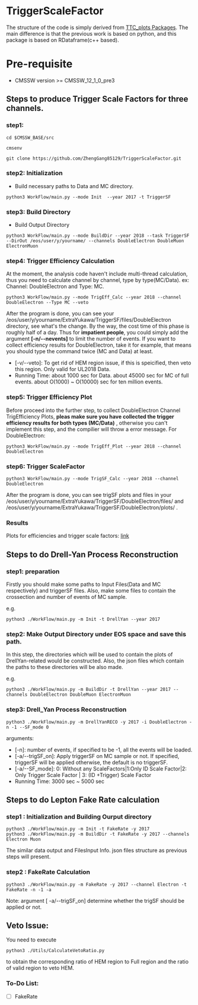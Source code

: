# TriggerScaleFactor

The structure of the code is simply derived from [TTC_plots Packages](https://github.com/menglu21/TTC_plots.git).
The main difference is that the previous work is based on python, and this package is based on RDataframe(c++ based).

# Pre-requisite
- CMSSW version >= CMSSW_12_1_0_pre3

## Steps to produce Trigger Scale Factors for three channels.



### step1: 
```
cd $CMSSW_BASE/src

cmsenv

git clone https://github.com/ZhengGang85129/TriggerScaleFactor.git
```

### step2: Initialization

- Build necessary paths to Data and MC directory.
```
python3 WorkFlow/main.py --mode Init  --year 2017 -t TriggerSF
```
### step3: Build Directory

- Build Output Directory
```
python3 WorkFlow/main.py --mode BuildDir --year 2018 --task TriggerSF --DirOut /eos/user/y/yourname/ --channels DoubleElectron DoubleMuon ElectronMuon
```
### step4: Trigger Efficiency Calculation

At the moment, the analysis code haven't include multi-thread calculation, thus you need to calculate channel by channel, type by type(MC/Data).
ex: Channel: DoubleElectron and Type: MC.
```
python3 WorkFlow/main.py --mode TrigEff_Calc --year 2018 --channel DoubleElectron --Type MC --veto
```
After the program is done, you can see your /eos/user/y/yourname/ExtraYukawa/TriggerSF/files/DoubleElectron directory, see what's the change.
By the way, the cost time of this phase is roughly half of a day. Thus for **impatient people**, you could simply add the argument **[-n/--nevents]**
 to limit the number of events. If you want to collect efficiency results for DoubleElectron, take it for example, that means you should type the command twice (MC and Data) at least.
 - [-v/--veto]: To get rid of HEM region issue, if this is speicified, then veto this region. Only valid for UL2018 Data.
 - Running Time: about 1000 sec for Data. about 45000 sec for MC of full events. about O(1000) ~ O(10000) sec for ten million events.
### step5: Trigger Efficiency Plot

Before proceed into the further step, to collect DoubleElectron Channel TrigEfficiency Plots, **pleas make sure you have collected the trigger efficiency results for both types (MC/Data)** , otherwise you can't implement this step, and the compilier will throw a error message.
For DoubleElectron:

```
python3 WorkFlow/main.py --mode TrigEff_Plot --year 2018 --channel DoubleElectron
```

### step6: Trigger ScaleFactor 

```
python3 WorkFlow/main.py --mode TrigSF_Calc --year 2018 --channel DoubleElectron
```

After the program is done, you can see trigSF plots and files in your /eos/user/y/yourname/ExtraYukawa/TriggerSF/DoubleElectron/files/ and /eos/user/y/yourname/ExtraYukawa/TriggerSF/DoubleElectron/plots/ .
### Results

Plots for efficiencies and trigger scale factors: [link](https://cernbox.cern.ch/index.php/s/C2DsnT2SjqiApBL)


## Steps to do Drell-Yan Process Reconstruction

### step1: preparation
Firstly you should make some paths to Input Files(Data and MC respectively) and triggerSF files.
Also, make some files to contain the crossection and number of events of MC sample.

e.g.
```
python3 ./WorkFlow/main.py -m Init -t DrellYan --year 2017 
```
### step2: Make Output Directory under EOS space and save this path.

In this step, the directories which will be used to contain the plots of DrellYan-related would be constructed.
Also, the json files which contain the paths to these directories will be also made.

e.g.
```
python3 ./WorkFlow/main.py -m BuildDir -t DrellYan --year 2017 --channels DoubleElectron DoubleMuon ElectronMuon 
```
### step3: Drell_Yan Process Reconstruction

```
python3 ./WorkFlow/main.py -m DrellYanRECO -y 2017 -i DoubleElectron -n -1 --SF_mode 0
```
 arguments: 
 - [-n]: number of events, if specified to be -1, all the events will be loaded.
 - [-a/--trigSF_on]: Apply triggerSF on MC sample or not. If specified, triggerSF will be applied otherwise, the default is no triggerSF.
 - [-a/--SF_mode]: 0: Without any ScaleFactors|1:Only ID Scale Factor|2: Only Trigger Scale Factor | 3: (ID +Trigger) Scale Factor
 - Running Time: 3000 sec ~ 5000 sec
## Steps to do Lepton Fake Rate calculation
### step1 : Initialization and Building Ourput directory

```
python3 ./WorkFlow/main.py -m Init -t FakeRate -y 2017
python3 ./WorkFlow/main.py -m BuildDir -t FakeRate -y 2017 --channels Electron Muon 
```

The similar data output and FilesInput Info. json files structure as previous steps will present.

### step2 : FakeRate Calculation

```
python3 ./WorkFlow/main.py -m FakeRate -y 2017 --channel Electron -t FakeRate -n -1 -a
```
Note:
argument [ -a/--trigSF_on] determine whether the trigSF should be applied or not.

## Veto Issue:
You need to execute 
```
python3 ./Utils/CalculateVetoRatio.py
```
to obtain the corresponding ratio of HEM region to Full region and the ratio of valid region to veto HEM.
### To-Do List:
- [ ] FakeRate 


